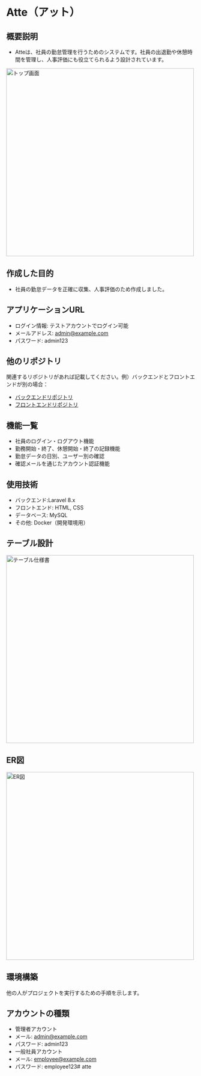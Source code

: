 # Atte（アット）

## 概要説明
- Atteは、社員の勤怠管理を行うためのシステムです。社員の出退勤や休憩時間を管理し、人事評価にも役立てられるよう設計されています。

<img src="atte/top.png" alt="トップ画面" width="500">


## 作成した目的
- 社員の勤怠データを正確に収集、人事評価のため作成しました。

## アプリケーションURL
- ログイン情報: テストアカウントでログイン可能
- メールアドレス: admin@example.com
- パスワード: admin123


## 他のリポジトリ
関連するリポジトリがあれば記載してください。例）バックエンドとフロントエンドが別の場合：
- [バックエンドリポジトリ](https://github.com/example/backend)
- [フロントエンドリポジトリ](https://github.com/example/frontend)


## 機能一覧
- 社員のログイン・ログアウト機能
- 勤務開始・終了、休憩開始・終了の記録機能
- 勤怠データの日別、ユーザー別の確認
- 確認メールを通じたアカウント認証機能


## 使用技術
- バックエンド:Laravel 8.x
- フロントエンド: HTML, CSS
- データベース: MySQL
- その他: Docker（開発環境用）

## テーブル設計
<img src="atte/table.png" alt="テーブル仕様書" width="500">

## ER図
<img src="atte/atte.drawio" alt="ER図" width="500">


## 環境構築
他の人がプロジェクトを実行するための手順を示します。

## アカウントの種類
- 管理者アカウント
- メール: admin@example.com
- パスワード: admin123
- 一般社員アカウント
- メール: employee@example.com
- パスワード: employee123# atte
